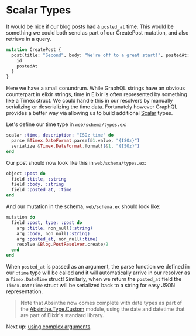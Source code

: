 # Scalar Types

It would be nice if our blog posts had a `posted_at` time. This would
be something we could both send as part of our CreatePost mutation,
and also retrieve in a query.

```graphql
mutation CreatePost {
  post(title: "Second", body: "We're off to a great start!", postedAt: "2016-01-19T16:07:37Z") {
    id
    postedAt
  }
}
```

Here we have a small conundrum. While GraphQL strings have an obvious
counterpart in elixir strings, time in Elixir is often represented by
something like a Timex struct. We could handle this in our resolvers
by manually serializing or deserializing the time data. Fortunately
however GraphQL provides a better way via allowing us to build
additional
[Scalar](Absinthe.Type.Scalar.html) types.

Let's define our time type in `web/schema/types.ex`:

```elixir
scalar :time, description: "ISOz time" do
  parse &Timex.DateFormat.parse(&1.value, "{ISOz}")
  serialize &Timex.DateFormat.format!(&1, "{ISOz}")
end
```

Our post should now look like this in `web/schema/types.ex`:

```elixir
object :post do
  field :title, :string
  field :body, :string
  field :posted_at, :time
end
```

And our mutation in the schema, `web/schema.ex` should look like:

```elixir
mutation do
  field :post, type: :post do
    arg :title, non_null(:string)
    arg :body, non_null(:string)
    arg :posted_at, non_null(:time)
    resolve &Blog.PostResolver.create/2
  end
end
```

When `posted_at` is passed as an argument, the parse function we
defined in our `:time` type will be called and it will automatically
arrive in our resolver as a `Timex.DateTime` struct! Similarly, when
we return the `posted_at` field the `Timex.DateTime` struct will be
serialized back to a string for easy JSON representation.

> Note that Absinthe now comes complete with date types as part of the
> [Absinthe.Type.Custom](Absinthe.Type.Custom.html) module, using the
> date and datetime that are part of Elixir's standard library.

Next up: [using complex arguments](complex-arguments.html).
